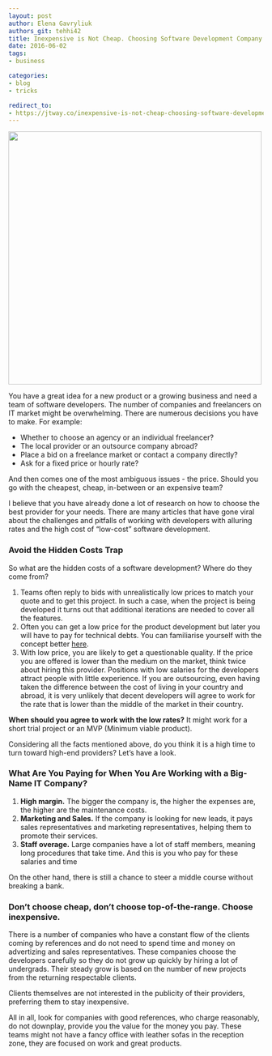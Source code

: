 ```yaml
---
layout: post
author: Elena Gavryliuk
authors_git: tehhi42
title: Inexpensive is Not Cheap. Choosing Software Development Company for Your Project
date: 2016-06-02
tags:
- business

categories:
- blog
- tricks

redirect_to:
- https://jtway.co/inexpensive-is-not-cheap-choosing-software-development-company-for-your-project-da97b7d9b3c0
---
```


<img class="left" style="margin-right: 1em;" width="500" src="https://cloud.githubusercontent.com/assets/5908100/15746555/bbd76378-28df-11e6-82d0-380b18147fed.jpg"/>

You have a great idea for a new product or a growing business and need a team of software developers. The number of companies and freelancers on IT market might be overwhelming. There are numerous decisions you have to make. For example:

 - Whether to choose an agency or an individual freelancer? 
 - The local provider or an outsource company abroad? 
 - Place a bid on a freelance market or contact a company directly?
 - Ask for a fixed price or hourly rate? 

And then comes one of the most ambiguous issues - the price. Should you go with the cheapest, cheap, in-between or an expensive team?

<!--cut-->

I believe that you have already done a lot of research on how to choose the best provider for your needs. There are many articles that have gone viral about the challenges and pitfalls of working with developers with alluring rates and the high cost of “low-cost” software development.

### Avoid the Hidden Costs Trap

So what are the hidden costs of a software development? Where do they come from? 

1. Teams often reply to bids with unrealistically low prices to match your quote and to get this project. In such a case, when the project is being developed it turns out that additional iterations are needed to cover all the features. 
2. Often you can get a low price for the product development but later you will have to pay for technical debts. You can familiarise yourself with the concept better [here](https://www.linkedin.com/pulse/high-cost-low-software-development-larry-apke). 
3. With low price, you are likely to get a questionable quality. If the price you are offered is lower than the medium on the market, think twice about hiring this provider. Positions with low salaries for the developers attract people with little experience. If you are outsourcing, even having taken the difference between the cost of living in your country and abroad, it is very unlikely that decent developers will agree to work for the rate that is lower than the middle of the market in their country. 

**When should you agree to work with the low rates?** It might work for a short trial project or an MVP (Minimum viable product).

Considering all the facts mentioned above, do you think it is a high time to turn toward high-end providers? Let’s have a look.

### What Are You Paying for When You Are Working with a Big-Name IT Company?

1. **High margin.** The bigger the company is, the higher the expenses are, the higher are the maintenance costs. 
2. **Marketing and Sales.** If the company is looking for new leads, it pays sales representatives and marketing representatives, helping them to promote their services. 
3. **Staff overage.** Large companies have a lot of staff members, meaning long procedures that take time. And this is you who pay for these salaries and time 

On the other hand, there is still a chance to steer a middle course without breaking a bank. 

### **Don’t choose cheap, don’t choose top-of-the-range. Choose inexpensive.**

There is a number of companies who have a constant flow of the clients coming by references and do not need to spend time and money on advertizing and sales representatives. These companies choose the developers carefully so they do not grow up quickly by hiring a lot of undergrads. Their steady grow is based on the number of new projects from the returning respectable clients. 

Clients themselves are not interested in the publicity of their providers, preferring them to stay inexpensive. 

All in all, look for companies with good references, who charge reasonably, do not downplay, provide you the value for the money you pay. These teams might not have a fancy office with leather sofas in the reception zone, they are focused on work and great products. 

